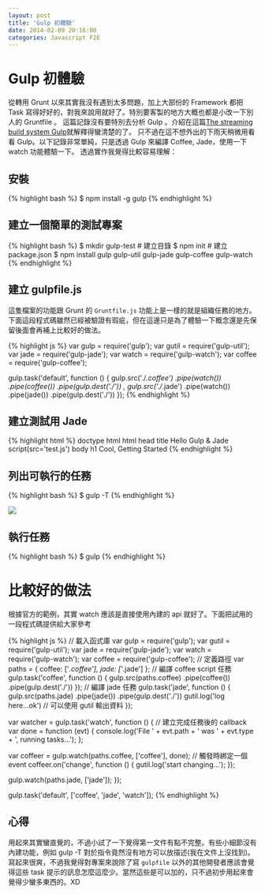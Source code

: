 ```yaml
---
layout: post
title: 'Gulp 初體驗'
date: 2014-02-09 20:16:00
categories: Javascript F2E
---
```

# Gulp 初體驗
從轉用 Grunt 以來其實我沒有遇到太多問題，加上大部份的 Framework 都把 Task 寫得好好的，對我來說用就好了。特別要客製的地方大概也都是小改一下別人的 Gruntfile 。
這篇記錄沒有要特別去分析 Gulp 。介紹在這篇[The streaming build system Gulp](http://blog.wu-boy.com/2013/12/streaming-build-system-gulp/)就解釋得蠻清楚的了。
只不過在這不想外出的下雨天稍微用看看 Gulp。以下記錄非常單純，只是透過 Gulp 來編譯 Coffee, Jade，使用一下 watch 功能體驗一下。
透過實作我覺得比較容易理解：

## 安裝

{% highlight bash %}
$ npm install -g gulp
{% endhighlight %}

## 建立一個簡單的測試專案

{% highlight bash %}
$ mkdir gulp-test # 建立目錄
$ npm init # 建立 package.json
$ npm install gulp gulp-util gulp-jade gulp-coffee gulp-watch
{% endhighlight %}


## 建立 gulpfile.js
這隻檔案的功能跟 Grunt 的 `Gruntfile.js` 功能上是一樣的就是組織任務的地方。
下面這段程式碼雖然已經被驗證有瑕疵，但在這邊只是為了體驗一下概念還是先保留後面會再補上比較好的做法。

{% highlight js %}
var gulp = require('gulp');
var gutil = require('gulp-util');
var jade = require('gulp-jade');
var watch = require('gulp-watch');
var coffee = require('gulp-coffee');

gulp.task('default', function () {
  gulp.src('./*.coffee')
    .pipe(watch())
    .pipe(coffee())
    .pipe(gulp.dest('./'))
  ,
  gulp.src('./*.jade')
    .pipe(watch())
    .pipe(jade())
    .pipe(gulp.dest('./'))
});
{% endhighlight %}

## 建立測試用 Jade

{% highlight html %}
doctype html
html
  head
    title Hello Gulp & Jade
    script(src='test.js')
  body
    h1 Cool, Getting Started
{% endhighlight %}

## 列出可執行的任務

{% highlight bash %}
$ gulp -T
{% endhighlight %}

![](http://i.imgur.com/7BzD0Wj.png)

## 執行任務

{% highlight bash %}
$ gulp
{% endhighlight %}

# 比較好的做法
根據官方的範例，其實 watch 應該是直接使用內建的 api 就好了。下面把試用的一段程式碼提供給大家參考

{% highlight js %}
// 載入函式庫
var gulp = require('gulp');
var gutil = require('gulp-util');
var jade = require('gulp-jade');
var watch = require('gulp-watch');
var coffee = require('gulp-coffee');
// 定義路徑
var paths = {
  coffee: ['*.coffee'],
  jade: ['*.jade']
};
// 編譯 coffee script 任務
gulp.task('coffee', function () {
  gulp.src(paths.coffee)
    .pipe(coffee())
    .pipe(gulp.dest('./'))
});
// 編譯 jade 任務
gulp.task('jade', function () {
  gulp.src(paths.jade)
  .pipe(jade())
  .pipe(gulp.dest('./'))
 gutil.log('log here...ok') // 可以使用 gutil 輸出資料
});

var watcher = gulp.task('watch', function () {
  // 建立完成任務後的 callback
  var done = function (evt) {
    console.log('File ' + evt.path + ' was ' + evt.type + ', running tasks...');
  };

  var coffeer = gulp.watch(paths.coffee, ['coffee'], done);
  // 觸發時綁定一個 event
  coffeer.on('change', function () {
    gutil.log('start changing...');
  });

  gulp.watch(paths.jade, ['jade']);
});

gulp.task('default', ['coffee', 'jade', 'watch']);
{% endhighlight %}

## 心得
用起來其實蠻直覺的，不過小試了一下覺得第一文件有點不完整。有些小細節沒有內建功能，例如 gulp -T 對於指令竟然沒有地方可以放描述(我在文件上沒找到)。寫起來很爽，不過我覺得對專案來說除了寫 `gulpfile` 以外的其他開發者應該會覺得這些 task 提示的訊息怎麼這麼少。當然這些是可以加的，只不過初步用起來會覺得少蠻多東西的。XD

